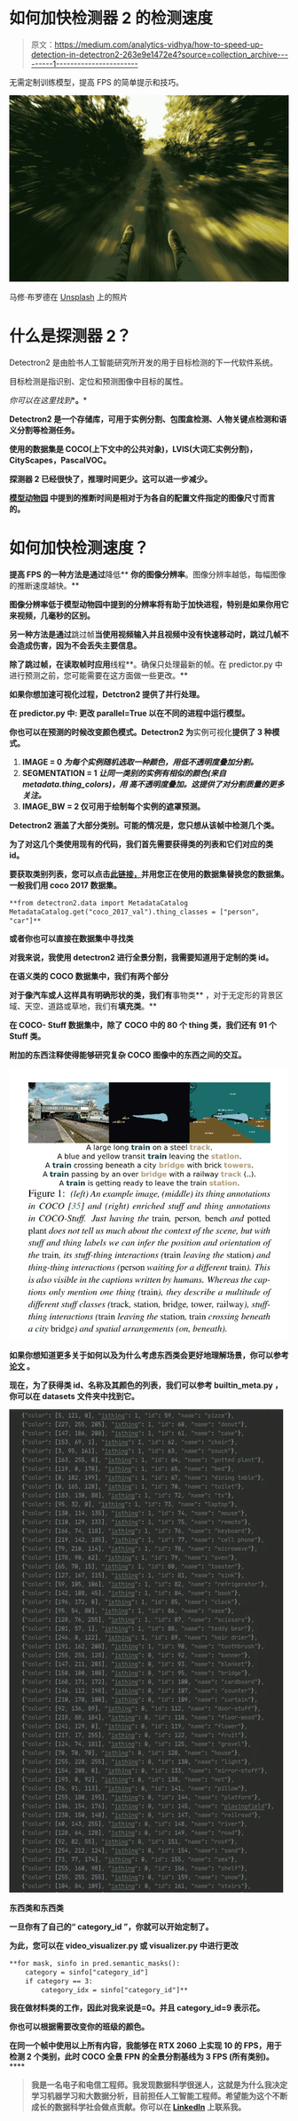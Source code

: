 # 如何加快检测器 2 的检测速度

> 原文：<https://medium.com/analytics-vidhya/how-to-speed-up-detection-in-detectron2-263e9e1472e4?source=collection_archive---------1----------------------->

无需定制训练模型，提高 FPS 的简单提示和技巧。

![](img/1e0a9369593810a7a7692c034e44c1f4.png)

马修·布罗德在 [Unsplash](https://unsplash.com?utm_source=medium&utm_medium=referral) 上的照片

# **什么是探测器 2？**

Detectron2 是由脸书人工智能研究所开发的用于目标检测的下一代软件系统。

目标检测是指识别、定位和预测图像中目标的属性。

*你可以在这里找到**[](https://github.com/facebookresearch/detectron2)**。***

**Detectron2 是一个存储库，可用于实例分割、包围盒检测、人物关键点检测和语义分割等检测任务。**

**使用的数据集是 COCO(上下文中的公共对象)，LVIS(大词汇实例分割)，CityScapes，PascalVOC。**

**探测器 2 已经很快了，推理时间更少。这可以进一步减少。**

**[**模型动物园**](https://github.com/facebookresearch/detectron2/blob/master/MODEL_ZOO.md) 中提到的推断时间是相对于为各自的配置文件指定的图像尺寸而言的。**

# ****如何加快检测速度？****

**提高 FPS 的一种方法是通过**降低** **你的图像分辨率**。图像分辨率越低，每幅图像的推断速度越快。**

**图像分辨率低于模型动物园中提到的分辨率将有助于加快进程，特别是如果你用它来视频，几毫秒的区别。**

**另一种方法是通过**跳过帧**当使用视频输入并且视频中没有快速移动时，跳过几帧不会造成伤害，因为不会丢失主要信息。**

**除了跳过帧，在读取帧时应用**线程**。确保只处理最新的帧。在 predictor.py 中进行预测之前，您可能需要在这方面做一些更改。**

**如果你想加速可视化过程，Detctron2 提供了并行处理。**

**在 predictor.py 中:
更改 **parallel=True** 以在不同的进程中运行模型。**

**你也可以在预测的时候改变颜色模式。Detectron2 为**实例可视化**提供了 3 种模式。**

1.  ****IMAGE = 0** *为每个实例随机选取一种颜色，用低不透明度叠加分割。***
2.  ****SEGMENTATION = 1** *让同一类别的实例有相似的颜色(来自 metadata.thing_colors)，用
    高不透明度叠加。这提供了对分割质量的更多关注。***
3.  ****IMAGE_BW = 2** 仅可用于绘制每个实例的遮罩预测。**

**Detectron2 涵盖了大部分类别。可能的情况是，您只想从该帧中检测几个类。**

**为了对这几个类使用现有的代码，我们首先需要获得类的列表和它们对应的类 id。**

**要获取类别列表，您可以点击[此链接，](https://detectron2.readthedocs.io/tutorials/datasets.html)并用您正在使用的数据集替换您的数据集。一般我们用 coco 2017 数据集。**

```
**from detectron2.data import MetadataCatalog
MetadataCatalog.get("coco_2017_val").thing_classes = ["person", "car"]**
```

**或者你也可以直接在数据集中寻找类**

**对我来说，我使用 detectron2 进行全景分割，我需要知道用于定制的类 id。**

**在语义类的 COCO 数据集中，我们有两个部分**

**对于像汽车或人这样具有明确形状的类，我们有**事物类**
，对于无定形的背景区域、天空、道路或草地，我们有**填充类**。**

**在 COCO- **Stuff** 数据集中，除了 COCO 中的 80 个 **thing** 类，我们还有 91 个 Stuff 类。**

**附加的东西注释使得能够研究复杂 COCO 图像中的东西之间的交互。**

**![](img/8ee9969007424fdb753cf8a2b80ca09b.png)**

**如果你想知道更多关于如何以及为什么考虑东西类会更好地理解场景，你可以参考 [**论文**](https://arxiv.org/abs/1612.03716) 。**

**现在，为了获得类 id、名称及其颜色的列表，我们可以参考 **builtin_meta.py** ，你可以在 datasets 文件夹中找到它。**

**![](img/6fb01cb79d795ad0224799bdf3da34b8.png)**

**东西类和东西类**

**一旦你有了自己的“ **category_id** ”，你就可以开始定制了。**

**为此，您可以在 **video_visualizer.py** 或 **visualizer.py** 中进行更改**

```
**for mask, sinfo in pred.semantic_masks():
    category = sinfo["category_id"]
    if category == 3:
        category_idx = sinfo["category_id"]**
```

**我在做材料类的工作，因此对我来说是=0。并且 category_id=9 表示花。**

**你也可以根据需要改变你的班级的颜色。**

**在同一个帧中使用以上所有内容，我能够在 RTX 2060 上实现 10 的 **FPS，用于检测 2 个类别，此时 COCO 全景 FPN 的全景分割基线为 **3 FPS** (所有类别)**。******

> **我是一名电子和电信工程师。我发现数据科学很迷人，这就是为什么我决定学习机器学习和大数据分析，目前担任人工智能工程师。希望能为这个不断成长的数据科学社会做点贡献。你可以在 [**LinkedIn**](https://www.linkedin.com/in/anuja-ihare-a5b622b7) 上联系我。**